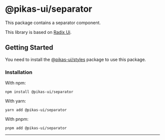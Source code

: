 # @pikas-ui/separator

This package contains a separator component.

This library is based on [Radix Ui](https://www.radix-ui.com/).

## Getting Started

You need to install the [@pikas-ui/styles](../styles/README.md) package to use this package.

### Installation

With npm:

```
npm install @pikas-ui/separator
```

With yarn:

```
yarn add @pikas-ui/separator
```

With pnpm:

```
pnpm add @pikas-ui/separator
```

---